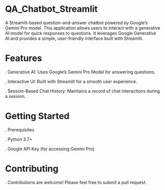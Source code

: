 # QA_Chatbot_Streamlit
A Streamlit-based question-and-answer chatbot powered by Google’s Gemini Pro model. This application allows users to interact with a generative AI model for quick responses to questions. It leverages Google Generative AI and provides a simple, user-friendly interface built with Streamlit.

# Features
. Generative AI: Uses Google’s Gemini Pro Model for answering questions.

. Interactive UI: Built with Streamlit for a smooth user experience.

. Session-Based Chat History: Maintains a record of chat interactions during a session.


# Getting Started
. Prerequisites

. Python 3.7+

. Google API Key (for accessing Gemini Pro)

# Contributing
. Contributions are welcome! Please feel free to submit a pull request.
